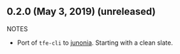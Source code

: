 ## 0.2.0 (May 3, 2019) (unreleased)

NOTES

* Port of `tfe-cli` to [junonia](https://github.com/fprimex/junonia). Starting with a clean slate.

